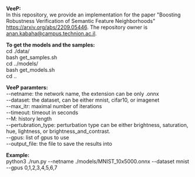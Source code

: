 <strong>VeeP:</strong><br />
In this repository, we provide an implementation for the paper "Boosting Robustness Verification of Semantic Feature Neighborhoods" https://arxiv.org/abs/2209.05446. The repository owner is anan.kabaha@campus.technion.ac.il. 

<strong>To get the models and the samples:</strong><br />
cd ./data/<br />
bash get_samples.sh<br />
cd ../models/<br />
bash get_models.sh<br />
cd ..

<strong>VeeP paramters:</strong><br />
--netname: the network name, the extension can be only .onnx<br />
--dataset: the dataset, can be either mnist, cifar10, or imagenet<br />
--max_itr: maximal number of iterations<br />
--timeout: timeout in seconds<br />
--M: history length<br />
--pertubration_type: perturbation type can be either brightness, saturation, hue, lightness, or brightness_and_contrast.<br />
--gpus: list of gpus to use<br />
--output_file: the file to save the results into<br />

<strong>Example:</strong><br />
python3 ./run.py --netname ./models/MNIST_10x5000.onnx --dataset mnist --gpus 0,1,2,3,4,5,6,7 
